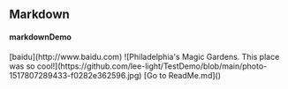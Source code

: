 <h2>Markdown</h2>
<h4>markdownDemo</h4>
[baidu](http://www.baidu.com)
![Philadelphia's Magic Gardens. This place was so cool!](https://github.com/lee-light/TestDemo/blob/main/photo-1517807289433-f0282e362596.jpg)
[Go to ReadMe.md]()
